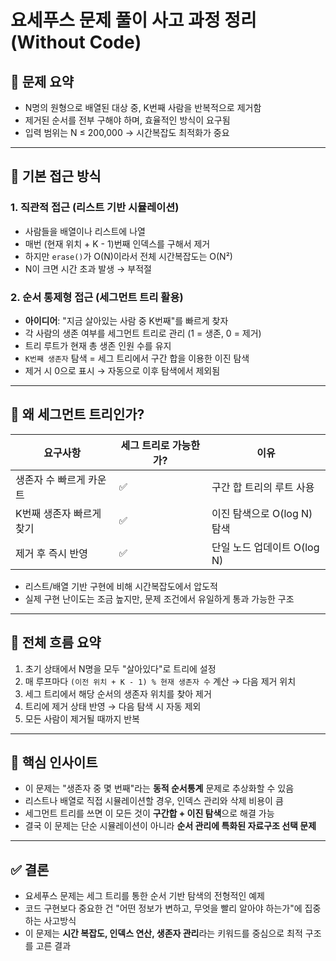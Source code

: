 # 요세푸스 문제 풀이 사고 과정 정리 (Without Code)

## 📌 문제 요약

- N명의 원형으로 배열된 대상 중, K번째 사람을 반복적으로 제거함
- 제거된 순서를 전부 구해야 하며, 효율적인 방식이 요구됨
- 입력 범위는 N ≤ 200,000 → 시간복잡도 최적화가 중요

---

## 🧠 기본 접근 방식

### 1. 직관적 접근 (리스트 기반 시뮬레이션)

- 사람들을 배열이나 리스트에 나열
- 매번 (현재 위치 + K - 1)번째 인덱스를 구해서 제거
- 하지만 `erase()`가 O(N)이라서 전체 시간복잡도는 O(N²)
- N이 크면 시간 초과 발생 → 부적절

### 2. 순서 통제형 접근 (세그먼트 트리 활용)

- **아이디어**: "지금 살아있는 사람 중 K번째"를 빠르게 찾자
- 각 사람의 생존 여부를 세그먼트 트리로 관리 (1 = 생존, 0 = 제거)
- 트리 루트가 현재 총 생존 인원 수를 유지
- `K번째 생존자` 탐색 = 세그 트리에서 구간 합을 이용한 이진 탐색
- 제거 시 0으로 표시 → 자동으로 이후 탐색에서 제외됨

---

## 🧠 왜 세그먼트 트리인가?

| 요구사항 | 세그 트리로 가능한가? | 이유 |
|----------|-------------------------|------|
| 생존자 수 빠르게 카운트 | ✅ | 구간 합 트리의 루트 사용 |
| K번째 생존자 빠르게 찾기 | ✅ | 이진 탐색으로 O(log N) 탐색 |
| 제거 후 즉시 반영 | ✅ | 단일 노드 업데이트 O(log N) |

- 리스트/배열 기반 구현에 비해 시간복잡도에서 압도적
- 실제 구현 난이도는 조금 높지만, 문제 조건에서 유일하게 통과 가능한 구조

---

## 🚀 전체 흐름 요약

1. 초기 상태에서 N명을 모두 "살아있다"로 트리에 설정
2. 매 루프마다 `(이전 위치 + K - 1) % 현재 생존자 수` 계산 → 다음 제거 위치
3. 세그 트리에서 해당 순서의 생존자 위치를 찾아 제거
4. 트리에 제거 상태 반영 → 다음 탐색 시 자동 제외
5. 모든 사람이 제거될 때까지 반복

---

## 🧩 핵심 인사이트

- 이 문제는 "생존자 중 몇 번째"라는 **동적 순서통계** 문제로 추상화할 수 있음
- 리스트나 배열로 직접 시뮬레이션할 경우, 인덱스 관리와 삭제 비용이 큼
- 세그먼트 트리를 쓰면 이 모든 것이 **구간합 + 이진 탐색**으로 해결 가능
- 결국 이 문제는 단순 시뮬레이션이 아니라 **순서 관리에 특화된 자료구조 선택 문제**

---

## ✅ 결론

- 요세푸스 문제는 세그 트리를 통한 순서 기반 탐색의 전형적인 예제
- 코드 구현보다 중요한 건 "어떤 정보가 변하고, 무엇을 빨리 알아야 하는가"에 집중하는 사고방식
- 이 문제는 **시간 복잡도, 인덱스 연산, 생존자 관리**라는 키워드를 중심으로 최적 구조를 고른 결과